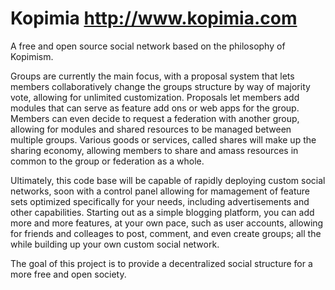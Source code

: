 Kopimia http://www.kopimia.com
======
A free and open source social network based on the philosophy of Kopimism.

Groups are currently the main focus, with a proposal system that lets members collaboratively change the groups structure by way of majority vote, allowing for unlimited customization. Proposals let members add modules that can serve as feature add ons or web apps for the group. Members can even decide to request a federation with another group, allowing for modules and shared resources to be managed between multiple groups. Various goods or services, called shares will make up the sharing economy, allowing members to share and amass resources in common to the group or federation as a whole.

Ultimately, this code base will be capable of rapidly deploying custom social networks, soon with a control panel allowing for mamagement of feature sets optimized specifically for your needs, including advertisements and other capabilities. Starting out as a simple blogging platform, you can add more and more features, at your own pace, such as user accounts, allowing for friends and colleages to post, comment, and even create groups; all the while building up your own custom social network.

The goal of this project is to provide a decentralized social structure for a more free and open society.